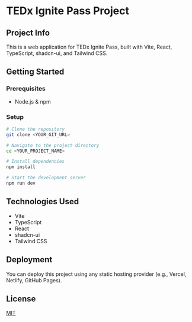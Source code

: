 # TEDx Ignite Pass Project

## Project Info

This is a web application for TEDx Ignite Pass, built with Vite, React, TypeScript, shadcn-ui, and Tailwind CSS.

## Getting Started

### Prerequisites
- Node.js & npm

### Setup
```sh
# Clone the repository
git clone <YOUR_GIT_URL>

# Navigate to the project directory
cd <YOUR_PROJECT_NAME>

# Install dependencies
npm install

# Start the development server
npm run dev
```

## Technologies Used
- Vite
- TypeScript
- React
- shadcn-ui
- Tailwind CSS

## Deployment
You can deploy this project using any static hosting provider (e.g., Vercel, Netlify, GitHub Pages).

## License
[MIT](LICENSE)

